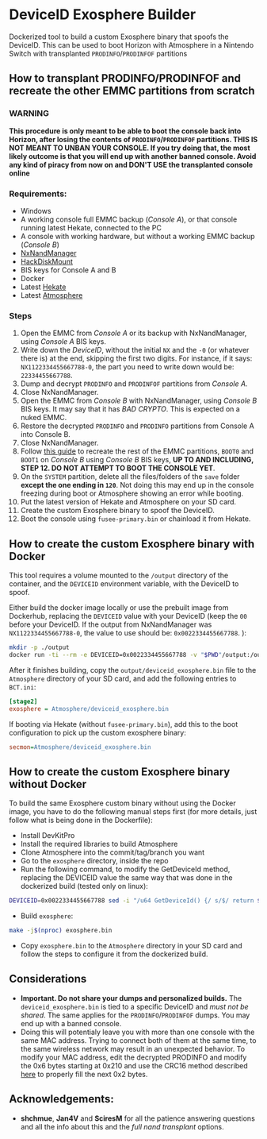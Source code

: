 # DeviceID Exosphere Builder

Dockerized tool to build a custom Exosphere binary that spoofs the DeviceID. This can be used to boot Horizon with Atmosphere in a Nintendo Switch with  transplanted `PRODINFO`/`PRODINFOF` partitions

## How to transplant PRODINFO/PRODINFOF and recreate the other EMMC partitions from scratch

### WARNING
**This procedure is only meant to be able to boot the console back into Horizon, after losing the contents of `PRODINFO`/`PRODINFOF` partitions. THIS IS NOT MEANT TO UNBAN YOUR CONSOLE. If you try doing that, the most likely outcome is that you will end up with another banned console. Avoid any kind of piracy from now on and DON'T USE the transplanted console online**

### Requirements:
- Windows
- A working console full EMMC backup (*Console A*), or that console running latest Hekate, connected to the PC
- A console with working hardware, but without a working EMMC backup (*Console B*)
- [NxNandManager](https://github.com/eliboa/NxNandManager)
- [HackDiskMount](https://files.sshnuke.net/HacDiskMount1055.zip)
- BIS keys for Console A and B
- Docker
- Latest [Hekate](https://github.com/CTCaer/hekate/releases)
- Latest [Atmosphere](https://github.com/Atmosphere-NX/Atmosphere/releases/)

### Steps
1. Open the EMMC from *Console A* or its backup with NxNandManager, using *Console A* BIS keys.
1. Write down the *DeviceID*, without the initial `NX` and the `-0` (or whatever there is) at the end, skipping the first two digits. For instance, if it says: `NX1122334455667788-0`, the part you need to write down would be: `22334455667788`.
1. Dump and decrypt `PRODINFO` and `PRODINFOF` partitions from *Console A*.
1. Close NxNandManager.
1. Open the EMMC from *Console B* with NxNandManager, using *Console B* BIS keys. It may say that it has *BAD CRYPTO*. This is expected on a nuked EMMC.
1. Restore the decrypted `PRODINFO` and `PRODINFO` partitions from Console A into Console B.
1. Close NxNandManager.
1. Follow [this guide](https://switch.homebrew.guide/usingcfw/manualchoiupgrade.html) to recreate the rest of the EMMC partitions, `BOOT0` and `BOOT1` on *Console B* using *Console B* BIS keys, **UP TO AND INCLUDING, STEP 12. DO NOT ATTEMPT TO BOOT THE CONSOLE YET**.
1. On the `SYSTEM` partition, delete all the files/folders of the `save` folder **except the one ending in `120`**. Not doing this may end up in the console freezing during boot or Atmosphere showing an error while booting.
1. Put the latest version of Hekate and Atmosphere on your SD card.
1. Create the custom Exosphere binary to spoof the DeviceID.
1. Boot the console using `fusee-primary.bin` or chainload it from Hekate.

## How to create the custom Exosphere binary with Docker

This tool requires a volume mounted to the `/output` directory of the container, and the `DEVICEID` environment variable, with the DeviceID to spoof.

Either build the docker image locally or use the prebuilt image from Dockerhub, replacing the `DEVICEID` value with your DeviceID (keep the `00` before your DeviceID. If the output from NxNandManager was `NX1122334455667788-0`, the value to use should be: `0x0022334455667788`. ):

```bash
mkdir -p ./output
docker run -ti --rm -e DEVICEID=0x0022334455667788 -v "$PWD"/output:/output pablozaiden/deviceid-exosphere-builder:latest
```

After it finishes building, copy the `output/deviceid_exosphere.bin` file to the `Atmosphere` directory of your SD card, and add the following entries to `BCT.ini`:

```ini
[stage2]
exosphere = Atmosphere/deviceid_exosphere.bin
```

If booting via Hekate (without `fusee-primary.bin`), add this to the boot configuration to pick up the custom exosphere binary:
```ini
secmon=Atmosphere/deviceid_exosphere.bin
```

## How to create the custom Exosphere binary without Docker

To build the same Exosphere custom binary without using the Docker image, you have to do the following manual steps first (for more details, just follow what is being done in the Dockerfile): 

- Install DevKitPro
- Install the required libraries to build Atmosphere
- Clone Atmosphere into the commit/tag/branch you want
- Go to the `exosphere` directory, inside the repo
- Run the following command, to modify the GetDeviceId method, replacing the DEVICEID value the same way that was done in the dockerized build (tested only on linux):
```bash
DEVICEID=0x0022334455667788 sed -i "/u64 GetDeviceId() {/ s/$/ return $DEVICEID;/" ../libraries/libexosphere/source/fuse/fuse_api.cpp
```
- Build `exosphere`: 
```bash
make -j$(nproc) exosphere.bin
```
- Copy `exosphere.bin` to the `Atmosphere` directory in your SD card and follow the steps to configure it from the dockerized build.


## Considerations
- **Important. Do not share your dumps and personalized builds.** The `deviceid_exosphere.bin` is tied to a specific DeviceID and *must not be shared*. The same applies for the `PRODINFO`/`PRODINFOF` dumps. You may end up with a banned console.
- Doing this will potentialy leave you with more than one console with the same MAC address. Trying to connect both of them at the same time, to the same wireless network may result in an unexpected behavior. To modify your MAC address, edit the decrypted PRODINFO and modify the 0x6 bytes starting at 0x210 and use the CRC16 method described [here](https://switchbrew.org/wiki/Calibration) to properly fill the next 0x2 bytes.

## Acknowledgements:
- **shchmue**, **Jan4V** and **SciresM** for all the patience answering questions and all the info about this and the *full nand transplant* options.
